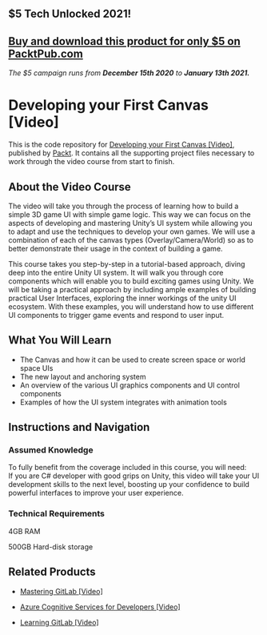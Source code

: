 ## $5 Tech Unlocked 2021!
[Buy and download this product for only $5 on PacktPub.com](https://www.packtpub.com/)
-----
*The $5 campaign         runs from __December 15th 2020__ to __January 13th 2021.__*

# Developing your First Canvas [Video]
This is the code repository for [Developing your First Canvas [Video]](https://www.packtpub.com/game-development/developing-your-first-canvas-video?utm_source=github&utm_medium=repository&utm_campaign=9781788298551), published by [Packt](https://www.packtpub.com/?utm_source=github). It contains all the supporting project files necessary to work through the video course from start to finish.
## About the Video Course
The video will take you through the process of learning how to build a simple 3D game UI with simple game logic. This way we can focus on the aspects of developing and mastering Unity’s UI system while allowing you to adapt and use the techniques to develop your own games. We will use a combination of each of the canvas types (Overlay/Camera/World) so as to better demonstrate their usage in the context of building a game. 

This course takes you step-by-step in a tutorial-based approach, diving deep into the entire Unity UI system. It will walk you through core components which will enable you to build exciting games using Unity. We will be taking a practical approach by including ample examples of building practical User Interfaces, exploring the inner workings of the unity UI ecosystem. With these examples, you will understand how to use different UI components to trigger game events and respond to user input.

<H2>What You Will Learn</H2>
<DIV class=book-info-will-learn-text>
<UL>
<LI><SPAN id=what_you_will_learn_c class=sugar_field>The Canvas and how it can be used to create screen space or world space UIs</SPAN> 
<LI><SPAN id=what_you_will_learn_c class=sugar_field>The new layout and anchoring system</SPAN> 
<LI><SPAN id=what_you_will_learn_c class=sugar_field>An overview of the various UI graphics components and UI control components</SPAN> 
<LI><SPAN id=what_you_will_learn_c class=sugar_field>Examples of how the UI system integrates with animation tools</SPAN> </LI></UL></DIV>

## Instructions and Navigation
### Assumed Knowledge
To fully benefit from the coverage included in this course, you will need:<br/>
If you are C# developer with good grips on Unity, this video will take your UI development skills to the next level, boosting up your confidence to build powerful interfaces to improve your user experience.
### Technical Requirements
4GB RAM<br/>

500GB Hard-disk storage


## Related Products
* [Mastering GitLab [Video]](https://www.packtpub.com/networking-and-servers/mastering-gitlab-video?utm_source=github&utm_medium=repository&utm_campaign=9781789537642)

* [Azure Cognitive Services for Developers [Video]](https://www.packtpub.com/application-development/azure-cognitive-services-developers-video?utm_source=github&utm_medium=repository&utm_campaign=9781838552565)

* [Learning GitLab [Video]](https://www.packtpub.com/application-development/learning-gitlab-video?utm_source=github&utm_medium=repository&utm_campaign=9781789809169)

